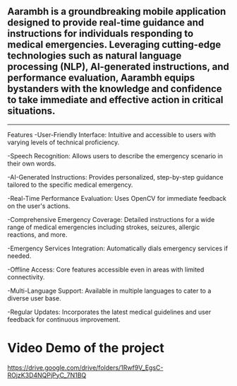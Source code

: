 
## Aarambh is a groundbreaking mobile application designed to provide real-time guidance and instructions for individuals responding to medical emergencies. Leveraging cutting-edge technologies such as natural language processing (NLP), AI-generated instructions, and performance evaluation, Aarambh equips bystanders with the knowledge and confidence to take immediate and effective action in critical situations.
-------------------------------------------------------------------------------------------------------------------------------------------------------------------------------------------------------------------
Features
-User-Friendly Interface: Intuitive and accessible to users with varying levels of technical proficiency.

-Speech Recognition: Allows users to describe the emergency scenario in their own words.

-AI-Generated Instructions: Provides personalized, step-by-step guidance tailored to the specific medical emergency.

-Real-Time Performance Evaluation: Uses OpenCV for immediate feedback on the user's actions.

-Comprehensive Emergency Coverage: Detailed instructions for a wide range of medical emergencies including strokes, seizures, allergic reactions, and more.

-Emergency Services Integration: Automatically dials emergency services if needed.

-Offline Access: Core features accessible even in areas with limited connectivity.

-Multi-Language Support: Available in multiple languages to cater to a diverse user base.

-Regular Updates: Incorporates the latest medical guidelines and user feedback for continuous improvement.

# Video Demo of the project
https://drive.google.com/drive/folders/1Rwf9V_EgsC-ROjzK3D4NQPjPyC_7N1BQ
